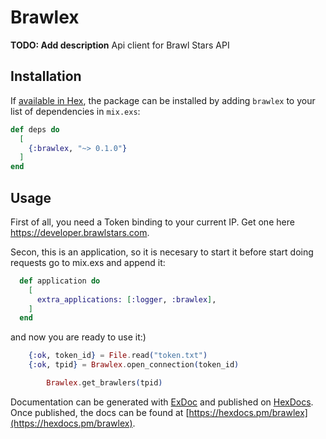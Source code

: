 # Brawlex

**TODO: Add description**
Api client for Brawl Stars API

## Installation

If [available in Hex](https://hex.pm/docs/publish), the package can be installed
by adding `brawlex` to your list of dependencies in `mix.exs`:

```elixir
def deps do
  [
    {:brawlex, "~> 0.1.0"}
  ]
end
```

## Usage

First of all, you need a Token binding to your current IP. Get one here  https://developer.brawlstars.com.

Secon, this is an application, so it is necesary to start it before start doing requests
go to mix.exs and append it:

```elixir
  def application do
    [
      extra_applications: [:logger, :brawlex],
    ]
  end
```
and now you are ready to use it:)

```elixir
	{:ok, token_id} = File.read("token.txt")
	{:ok, tpid} = Brawlex.open_connection(token_id)

        Brawlex.get_brawlers(tpid)
```

Documentation can be generated with [ExDoc](https://github.com/elixir-lang/ex_doc)
and published on [HexDocs](https://hexdocs.pm). Once published, the docs can
be found at [https://hexdocs.pm/brawlex](https://hexdocs.pm/brawlex).

